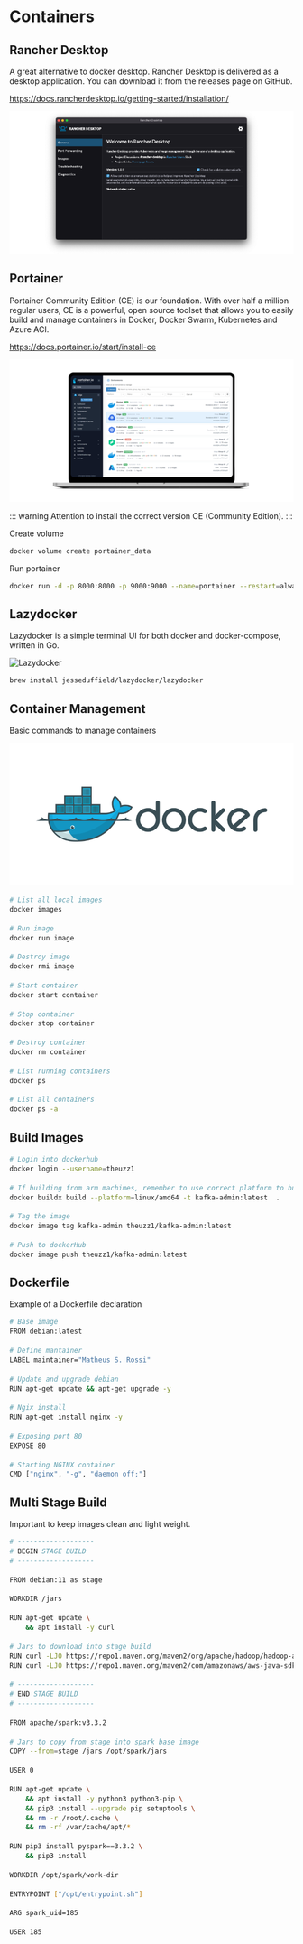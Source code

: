 # Containers

## Rancher Desktop

A great alternative to docker desktop.
Rancher Desktop is delivered as a desktop application.
You can download it from the releases page on GitHub.

https://docs.rancherdesktop.io/getting-started/installation/

![Rancher](./rancher.png)

## Portainer

Portainer Community Edition (CE) is our foundation. With over half a million regular users, CE is a powerful, open source toolset that allows you to easily build and manage containers in Docker, Docker Swarm, Kubernetes and Azure ACI.

https://docs.portainer.io/start/install-ce

![Portainer](./portainer.png)

::: warning
Attention to install the correct version CE (Community Edition).
:::

Create volume
```bash
docker volume create portainer_data
```

Run portainer
```bash
docker run -d -p 8000:8000 -p 9000:9000 --name=portainer --restart=always -v /var/run/docker.sock:/var/run/docker.sock -v portainer_data:/data portainer/portainer-ce
```

## Lazydocker

Lazydocker is a simple terminal UI for both docker and docker-compose, written in Go.

![Lazydocker](./lazydocker.gif)

```bash
brew install jesseduffield/lazydocker/lazydocker
```

## Container Management

Basic commands to manage containers

![Docker](./docker.png)


```bash
# List all local images
docker images

# Run image
docker run image

# Destroy image
docker rmi image

# Start container
docker start container

# Stop container
docker stop container

# Destroy container
docker rm container

# List running containers
docker ps

# List all containers
docker ps -a
```

## Build Images

```bash
# Login into dockerhub
docker login --username=theuzz1

# If building from arm machimes, remember to use correct platform to build
docker buildx build --platform=linux/amd64 -t kafka-admin:latest  .

# Tag the image
docker image tag kafka-admin theuzz1/kafka-admin:latest

# Push to dockerHub
docker image push theuzz1/kafka-admin:latest
```

## Dockerfile

Example of a Dockerfile declaration

```bash
# Base image
FROM debian:latest

# Define mantainer
LABEL maintainer="Matheus S. Rossi"

# Update and upgrade debian
RUN apt-get update && apt-get upgrade -y

# Ngix install
RUN apt-get install nginx -y

# Exposing port 80
EXPOSE 80

# Starting NGINX container
CMD ["nginx", "-g", "daemon off;"]

```

## Multi Stage Build

Important to keep images clean and light weight.

```bash
# -------------------
# BEGIN STAGE BUILD
# -------------------

FROM debian:11 as stage

WORKDIR /jars

RUN apt-get update \
    && apt install -y curl 

# Jars to download into stage build
RUN curl -LJO https://repo1.maven.org/maven2/org/apache/hadoop/hadoop-aws/3.3.4/hadoop-aws-3.3.4.jar
RUN curl -LJO https://repo1.maven.org/maven2/com/amazonaws/aws-java-sdk-bundle/1.12.433/aws-java-sdk-bundle-1.12.433.jar

# -------------------
# END STAGE BUILD
# -------------------

FROM apache/spark:v3.3.2

# Jars to copy from stage into spark base image
COPY --from=stage /jars /opt/spark/jars

USER 0

RUN apt-get update \
    && apt install -y python3 python3-pip \
    && pip3 install --upgrade pip setuptools \
    && rm -r /root/.cache \
    && rm -rf /var/cache/apt/* 

RUN pip3 install pyspark==3.3.2 \
    && pip3 install 

WORKDIR /opt/spark/work-dir

ENTRYPOINT ["/opt/entrypoint.sh"]

ARG spark_uid=185

USER 185
```